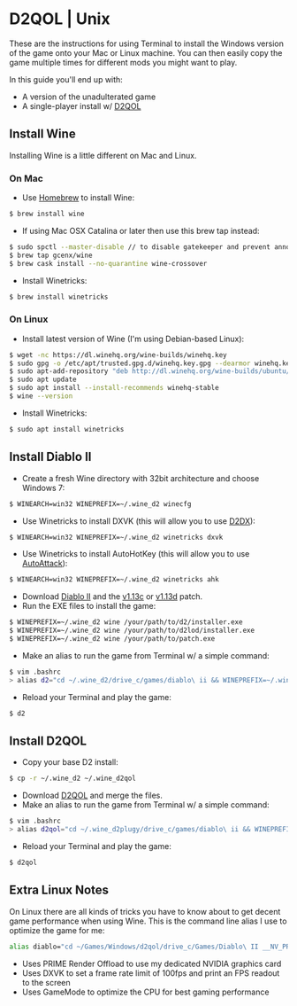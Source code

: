 # D2QOL | Unix

These are the instructions for using Terminal to install the Windows version of the game onto your Mac or Linux machine.  You can then easily copy the game multiple times for different mods you might want to play.

In this guide you'll end up with:

- A version of the unadulterated game
- A single-player install w/ [D2QOL](https://github.com/whipowill/d2-plugy-qol)

## Install Wine

Installing Wine is a little different on Mac and Linux.

### On Mac

- Use [Homebrew](https://brew.sh/) to install Wine:

```bash
$ brew install wine
```

- If using Mac OSX Catalina or later then use this brew tap instead:

```bash
$ sudo spctl --master-disable // to disable gatekeeper and prevent annoying security popups
$ brew tap gcenx/wine
$ brew cask install --no-quarantine wine-crossover
```

- Install Winetricks:

```bash
$ brew install winetricks
```

### On Linux

- Install latest version of Wine (I'm using Debian-based Linux):

```bash
$ wget -nc https://dl.winehq.org/wine-builds/winehq.key
$ sudo gpg -o /etc/apt/trusted.gpg.d/winehq.key.gpg --dearmor winehq.key
$ sudo apt-add-repository "deb http://dl.winehq.org/wine-builds/ubuntu/ $(lsb_release -cs) main"
$ sudo apt update
$ sudo apt install --install-recommends winehq-stable
$ wine --version
```

- Install Winetricks:

```bash
$ sudo apt install winetricks
```

## Install Diablo II

- Create a fresh Wine directory with 32bit architecture and choose Windows 7:

```bash
$ WINEARCH=win32 WINEPREFIX=~/.wine_d2 winecfg
```

- Use Winetricks to install DXVK (this will allow you to use [D2DX](https://github.com/whipowill/d2-plugy-qol/blob/master/Guides/Video.md)):

```bash
$ WINEARCH=win32 WINEPREFIX=~/.wine_d2 winetricks dxvk
```

- Use Winetricks to install AutoHotKey (this will allow you to use [AutoAttack](https://github.com/whipowill/ahk-autoattack)):

```bash
$ WINEARCH=win32 WINEPREFIX=~/.wine_d2 winetricks ahk
```

- Download [Diablo II](https://mega.nz/#!e9thyD6A!ExGJuZUtvRJ2c8DrxSL0ihCouh-ARbdVxODXIqVt3dc) and the [v1.13c](http://ftp.blizzard.com/pub/diablo2exp/patches/PC/LODPatch_113c.exe) or [v1.13d](http://ftp.blizzard.com/pub/diablo2exp/patches/PC/LODPatch_113d.exe) patch.
- Run the EXE files to install the game:

```bash
$ WINEPREFIX=~/.wine_d2 wine /your/path/to/d2/installer.exe
$ WINEPREFIX=~/.wine_d2 wine /your/path/to/d2lod/installer.exe
$ WINEPREFIX=~/.wine_d2 wine /your/path/to/patch.exe
```

- Make an alias to run the game from Terminal w/ a simple command:

```bash
$ vim .bashrc
> alias d2="cd ~/.wine_d2/drive_c/games/diablo\ ii && WINEPREFIX=~/.wine_d2 wine game.exe -3dfx -direct -txt"
```

- Reload your Terminal and play the game:

```bash
$ d2
```

## Install D2QOL

- Copy your base D2 install:

```bash
$ cp -r ~/.wine_d2 ~/.wine_d2qol
```

- Download [D2QOL](https://github.com/whipowill/d2-plugy-qol) and merge the files.
- Make an alias to run the game from Terminal w/ a simple command:

```bash
$ vim .bashrc
> alias d2qol="cd ~/.wine_d2plugy/drive_c/games/diablo\ ii && WINEPREFIX=~/.wine_d2qol wine game.exe -3dfx -direct -txt"
```

- Reload your Terminal and play the game:

```bash
$ d2qol
```

## Extra Linux Notes

On Linux there are all kinds of tricks you have to know about to get decent game performance when using Wine.  This is the command line alias I use to optimize the game for me:

```bash
alias diablo="cd ~/Games/Windows/d2qol/drive_c/Games/Diablo\ II __NV_PRIME_RENDER_OFFLOAD=1 __GLX_VENDOR_LIBRARY_NAME=nvidia __VK_LAYER_NV_optimus=NVIDIA_only DXVK_HUD=fps DXVK_FRAME_RATE=100 WINEPREFIX=~/Games/Windows/d2qol gamemoderun wine Game.exe -3dfx -direct -txt"
```

- Uses PRIME Render Offload to use my dedicated NVIDIA graphics card
- Uses DXVK to set a frame rate limit of 100fps and print an FPS readout to the screen
- Uses GameMode to optimize the CPU for best gaming performance